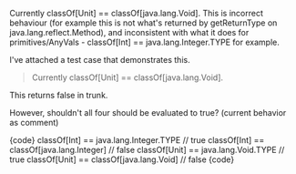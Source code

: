 Currently classOf[Unit] == classOf[java.lang.Void]. This is incorrect behaviour (for example this is not what's returned by getReturnType on java.lang.reflect.Method), and inconsistent with what it does for primitives/AnyVals - classOf[Int] == java.lang.Integer.TYPE for example.

I've attached a test case that demonstrates this. 
> Currently classOf[Unit] == classOf[java.lang.Void].

This returns false in trunk.

However, shouldn't all four should be evaluated to true? (current behavior as comment)

{code}
classOf[Int]  == java.lang.Integer.TYPE     // true
classOf[Int]  == classOf[java.lang.Integer] // false
classOf[Unit] == java.lang.Void.TYPE        // true
classOf[Unit] == classOf[java.lang.Void]    // false
{code}
